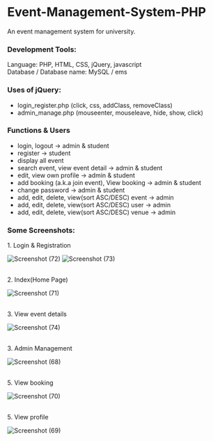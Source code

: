 # Event-Management-System-PHP
An event management system for university.
<h3>Development Tools:</h3>
Language: PHP, HTML, CSS, jQuery, javascript
</br>Database / Database name: MySQL / ems
<h3>Uses of jQuery:</h3>
<ul>
  <li>login_register.php (click, css, addClass, removeClass)</li>
  <li>admin_manage.php (mouseenter, mouseleave, hide, show, click)</li>
</ul>

<h3>Functions & Users </h3>
<ul>
  <li>login, logout -> admin & student</li>
  <li>register -> student </li>
  <li>display all event</li>
  <li>search event, view event detail -> admin & student</li>
  <li>edit, view own profile -> admin & student</li>
  <li>add booking (a.k.a join event), View booking -> admin & student</li>
  <li>change password -> admin & student</li>
  <li>add, edit, delete, view(sort ASC/DESC) event -> admin</li>
  <li>add, edit, delete, view(sort ASC/DESC) user -> admin</li>
  <li>add, edit, delete, view(sort ASC/DESC) venue -> admin</li>
</ul>
<h3>Some Screenshots:</h3>
1. Login & Registration

![Screenshot (72)](https://user-images.githubusercontent.com/44870863/67843227-89c97d80-fb36-11e9-8955-9580f5521509.png)
![Screenshot (73)](https://user-images.githubusercontent.com/44870863/67843228-89c97d80-fb36-11e9-90a9-d4e38cca1d26.png)

</br>2. Index(Home Page)

![Screenshot (71)](https://user-images.githubusercontent.com/44870863/67843226-89c97d80-fb36-11e9-881c-a6de0ff9c089.png)

</br>3. View event details

![Screenshot (74)](https://user-images.githubusercontent.com/44870863/67843588-3dcb0880-fb37-11e9-8d40-18e7d371813b.png)

</br>3. Admin Management

![Screenshot (68)](https://user-images.githubusercontent.com/44870863/67843222-8930e700-fb36-11e9-971c-18068cc20b15.png)

</br>5. View booking

![Screenshot (70)](https://user-images.githubusercontent.com/44870863/67843224-8930e700-fb36-11e9-9867-95867f1b91a0.png)

</br>5. View profile

![Screenshot (69)](https://user-images.githubusercontent.com/44870863/67843223-8930e700-fb36-11e9-815f-54cc1481d243.png)
